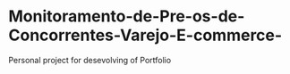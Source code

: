 # Monitoramento-de-Pre-os-de-Concorrentes-Varejo-E-commerce-
Personal project for desevolving of Portfolio
